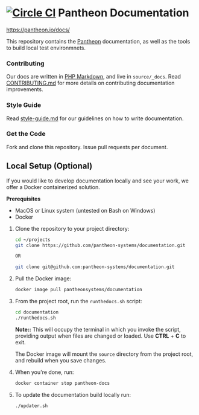 [![Circle CI](https://circleci.com/gh/pantheon-systems/documentation.svg?style=svg)](https://circleci.com/gh/pantheon-systems/documentation)
Pantheon Documentation
======================
https://pantheon.io/docs/

This repository contains the [Pantheon](https://pantheon.io) documentation, as well as the tools to build local test environmnets.

### Contributing

Our docs are written in [PHP Markdown](), and live in `source/_docs`. Read [CONTRIBUTING.md](<CONTRIBUTING.md>) for more details on contributing
documentation improvements.

### Style Guide

Read [style-guide.md](<style-guide.md>) for our guidelines on how to write
documentation.

### Get the Code
Fork and clone this repository. Issue pull requests per document.

## Local Setup (Optional)

If you would like to develop documentation locally and see your work, we offer a Docker containerized solution.

**Prerequisites**

 - MacOS or Linux system (untested on Bash on Windows)
 - Docker

1. Clone the repository to your project directory:

    ```bash
    cd ~/projects
    git clone https://github.com/pantheon-systems/documentation.git

    OR

    git clone git@github.com:pantheon-systems/documentation.git
    ```

2. Pull the Docker image:

    ```bash
    docker image pull pantheonsystems/documentation
    ```

3. From the project root, run the `runthedocs.sh` script:

    ```bash
    cd documentation
    ./runthedocs.sh
    ```

    **Note::** This will occupy the terminal in which you invoke the script, providing output when files are changed or loaded. Use **CTRL** + **C** to exit.

    The Docker image will mount the `source` directory from the project root, and rebuild when you save changes.

4. When you're done, run:

    ```bash
    docker container stop pantheon-docs
    ```


5. To update the documentation build locally run:

    ```bash
    ./updater.sh
    ```
